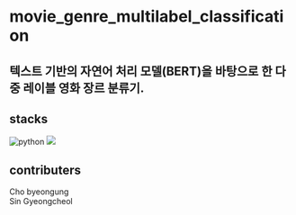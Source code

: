 # movie_genre_multilabel_classification
## 텍스트 기반의 자연어 처리 모델(BERT)을 바탕으로 한 다중 레이블 영화 장르 분류기.

## stacks
![python](https://img.shields.io/badge/Python-3776AB?style=for-the-badge&logo=python&logoColor=white)
<img src="https://img.shields.io/badge/PyTorch-EE4C2C?style=for-the-badge&logo=PyTorch&logoColor=white">

## contributers
Cho byeongung  
Sin Gyeongcheol


